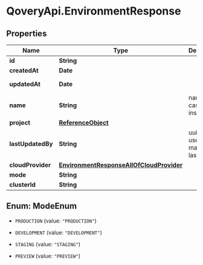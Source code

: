 # QoveryApi.EnvironmentResponse

## Properties

Name | Type | Description | Notes
------------ | ------------- | ------------- | -------------
**id** | **String** |  | [readonly] 
**createdAt** | **Date** |  | [readonly] 
**updatedAt** | **Date** |  | [optional] [readonly] 
**name** | **String** | name is case insensitive | 
**project** | [**ReferenceObject**](ReferenceObject.md) |  | [optional] 
**lastUpdatedBy** | **String** | uuid of the user that made the last update | [optional] 
**cloudProvider** | [**EnvironmentResponseAllOfCloudProvider**](EnvironmentResponseAllOfCloudProvider.md) |  | 
**mode** | **String** |  | 
**clusterId** | **String** |  | 



## Enum: ModeEnum


* `PRODUCTION` (value: `"PRODUCTION"`)

* `DEVELOPMENT` (value: `"DEVELOPMENT"`)

* `STAGING` (value: `"STAGING"`)

* `PREVIEW` (value: `"PREVIEW"`)




